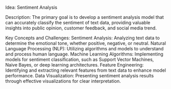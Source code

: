 Idea: Sentiment Analysis

Description:
The primary goal is to develop a sentiment analysis model that can accurately classify the
sentiment of text data, providing valuable insights into public opinion, customer feedback, and
social media trend.

Key Concepts and Challenges:
Sentiment Analysis: Analyzing text data to determine the emotional tone, whether positive,
negative, or neutral.
Natural Language Processing (NLP): Utilizing algorithms and models to understand and
process human language.
Machine Learning Algorithms: Implementing models for sentiment classification, such as
Support Vector Machines, Naive Bayes, or deep learning architectures.
Feature Engineering: Identifying and extracting relevant features from text data to enhance
model performance.
Data Visualization: Presenting sentiment analysis results through effective visualizations for
clear interpretation.
